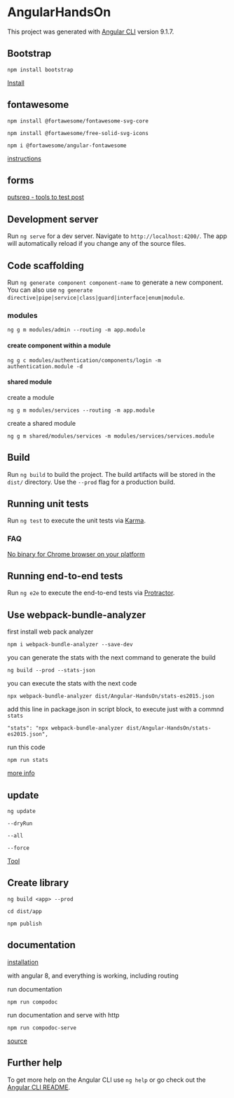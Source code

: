 # AngularHandsOn

This project was generated with [Angular CLI](https://github.com/angular/angular-cli) version 9.1.7.

## Bootstrap

`npm install bootstrap`

[Install](https://getbootstrap.com/docs/4.5/getting-started/download/#npm)

## fontawesome

`npm install @fortawesome/fontawesome-svg-core`

`npm install @fortawesome/free-solid-svg-icons`

`npm i @fortawesome/angular-fontawesome`

[instructions](https://github.com/FortAwesome/angular-fontawesome)

## forms

[putsreq - tools to test post](https://putsreq.com/8EaANchgi4aU0V704UOV/inspect)

## Development server

Run `ng serve` for a dev server. Navigate to `http://localhost:4200/`. The app will automatically reload if you change any of the source files.

## Code scaffolding

Run `ng generate component component-name` to generate a new component. You can also use `ng generate directive|pipe|service|class|guard|interface|enum|module`.

### modules

`ng g m modules/admin --routing -m app.module`

#### create component within a module

`ng g c modules/authentication/components/login -m authentication.module -d`

#### shared module

create a module

`ng g m modules/services --routing -m app.module`

create a shared module

`ng g m shared/modules/services -m modules/services/services.module`

## Build

Run `ng build` to build the project. The build artifacts will be stored in the `dist/` directory. Use the `--prod` flag for a production build.

## Running unit tests

Run `ng test` to execute the unit tests via [Karma](https://karma-runner.github.io).

### FAQ

[No binary for Chrome browser on your platform](https://developerslogblog.wordpress.com/2019/03/19/how-to-fix-no-binary-for-chrome-browser-on-your-platform/)

## Running end-to-end tests

Run `ng e2e` to execute the end-to-end tests via [Protractor](http://www.protractortest.org/).

## Use webpack-bundle-analyzer

first install web pack analyzer

`npm i webpack-bundle-analyzer --save-dev`

you can generate the stats with the next command to generate the build

`ng build --prod --stats-json`

you can execute the stats with the next code

`npx webpack-bundle-analyzer dist/Angular-HandsOn/stats-es2015.json`

add this line in package.json in script block, to execute just with a commnd `stats`

`"stats": "npx webpack-bundle-analyzer dist/Angular-HandsOn/stats-es2015.json",`

run this code

`npm run stats`

[more info](https://www.digitalocean.com/community/tutorials/angular-bundle-size)

## update

`ng update`

`--dryRun`

`--all`

`--force`

[Tool](https://update.angular.io/)

## Create library

`ng build <app> --prod`

`cd dist/app`

`npm publish`

## documentation

[installation](https://compodoc.app/guides/installation.html)

with angular 8, and everything is working, including routing

run documentation

`npm run compodoc`

run documentation and serve with http

`npm run compodoc-serve`

[source](https://compodoc.app/)

## Further help

To get more help on the Angular CLI use `ng help` or go check out the [Angular CLI README](https://github.com/angular/angular-cli/blob/master/README.md).
